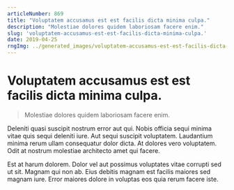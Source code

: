 ```yaml
---
articleNumber: 869
title: "Voluptatem accusamus est est facilis dicta minima culpa."
description: "Molestiae dolores quidem laboriosam facere enim."
slug: 'voluptatem-accusamus-est-est-facilis-dicta-minima-culpa.'
date: 2019-04-25
rngImg: ../generated_images/voluptatem-accusamus-est-est-facilis-dicta-minima-culpa..jpg
---
```


# Voluptatem accusamus est est facilis dicta minima culpa.

> Molestiae dolores quidem laboriosam facere enim.

Deleniti quasi suscipit nostrum error aut qui. Nobis officia sequi minima vitae quis sequi deleniti iure. Aut sequi suscipit voluptatem. Laudantium minima rerum ullam consequatur dolor dicta. At dolores vero voluptatem. Odit at nostrum molestiae architecto amet qui facere.
 Est at harum dolorem. Dolor vel aut possimus voluptates vitae corrupti sed ut sit. Magnam qui non ab. Eius debitis magnam est facilis maiores sed magnam iure. Error maiores dolore in voluptas eos quia rerum facere iste.

